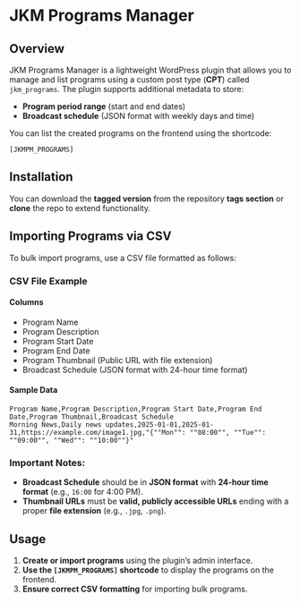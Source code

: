 # JKM Programs Manager

## Overview
JKM Programs Manager is a lightweight WordPress plugin that allows you to manage and list programs using a custom post type (**CPT**) called `jkm_programs`. The plugin supports additional metadata to store:
- **Program period range** (start and end dates)
- **Broadcast schedule** (JSON format with weekly days and time)

You can list the created programs on the frontend using the shortcode:

```
[JKMPM_PROGRAMS]
```

## Installation
You can download the **tagged version** from the repository **tags section** or **clone** the repo to extend functionality.

## Importing Programs via CSV
To bulk import programs, use a CSV file formatted as follows:

### **CSV File Example**

#### **Columns**
- Program Name
- Program Description
- Program Start Date
- Program End Date
- Program Thumbnail (Public URL with file extension)
- Broadcast Schedule (JSON format with 24-hour time format)

#### **Sample Data**
```
Program Name,Program Description,Program Start Date,Program End Date,Program Thumbnail,Broadcast Schedule
Morning News,Daily news updates,2025-01-01,2025-01-31,https://example.com/image1.jpg,"{""Mon"": ""08:00"", ""Tue"": ""09:00"", ""Wed"": ""10:00""}"
```

### **Important Notes:**
- **Broadcast Schedule** should be in **JSON format** with **24-hour time format** (e.g., `16:00` for 4:00 PM).
- **Thumbnail URLs** must be **valid, publicly accessible URLs** ending with a proper **file extension** (e.g., `.jpg`, `.png`).

## Usage
1. **Create or import programs** using the plugin’s admin interface.
2. **Use the `[JKMPM_PROGRAMS]` shortcode** to display the programs on the frontend.
3. **Ensure correct CSV formatting** for importing bulk programs.

